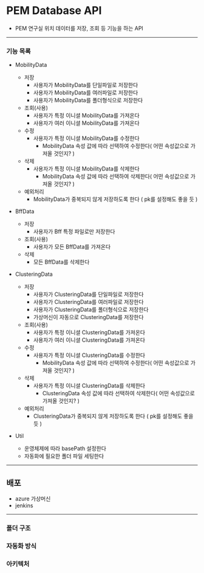 # PEM Database API

- PEM 연구실 위치 데이터를 저장, 조회 등 기능을 하는 API
---

### 기능 목록
- MobilityData
  - 저장
    - 사용자가 MobilityData를 단일파일로 저장한다
    - 사용자가 MobilityData를 여러파일로 저장한다
    - 사용자가 MobilityData를 폴더형식으로 저장한다
  - 조회(사용)
    - 사용자가 특정 이니셜 MobilityData를 가져온다
    - 사용자가 여러 이니셜 MobilityData를 가져온다
  - 수정
    - 사용자가 특정 이니셜 MobilityData를 수정한다
      - MobilityData 속성 값에 따라 선택하여 수정한다( 어떤 속성값으로 가져올 것인지? )
  - 삭제
    - 사용자가 특정 이니셜 MobilityData를 삭제한다
      - MobilityData 속성 값에 따라 선택하여 삭제한다( 어떤 속성값으로 가져올 것인지? )
  - 예외처리
    - MobilityData가 중복되지 않게 저장하도록 한다 ( pk를 설정해도 좋을 듯 )

- BffData
  - 저장
    - 사용자가 Bff 특정 파일로만 저장한다
  - 조회(사용)
    - 사용자가 모든 BffData를 가져온다
  - 삭제
    - 모든 BffData를 삭제한다
  
- ClusteringData
  - 저장
    - 사용자가 ClusteringData를 단일파일로 저장한다
    - 사용자가 ClusteringData를 여러파일로 저장한다
    - 사용자가 ClusteringData를 폴더형식으로 저장한다
    - 가상머신이 자동으로 ClusteringData를 저장한다
  - 조회(사용)
    - 사용자가 특정 이니셜 ClusteringData를 가져온다
    - 사용자가 여러 이니셜 ClusteringData를 가져온다
  - 수정
    - 사용자가 특정 이니셜 ClusteringData를 수정한다
      - MobilityData 속성 값에 따라 선택하여 수정한다( 어떤 속성값으로 가져올 것인지? )
  - 삭제
    - 사용자가 특정 이니셜 ClusteringData를 삭제한다
      - ClusteringData 속성 값에 따라 선택하여 삭제한다( 어떤 속성값으로 가져올 것인지? )
  - 예외처리
    - ClusteringData가 중복되지 않게 저장하도록 한다 ( pk를 설정해도 좋을 듯 )
  
- Util
  - 운영체제에 따라 basePath 설정한다
  - 자동화에 필요한 폴더 파일 세팅한다
  
---
## 배포
- azure 가상머신
- jenkins

---
### 폴더 구조
### 자동화 방식
### 아키텍처
